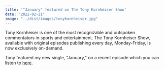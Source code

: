 ```yaml
---
title: '"January" featured on The Tony Kornheiser Show'
date: "2022-02-21"
image: "../dist/images/tonykornheiser.jpg"
---
```


Tony Kornheiser is one of the most recognizable and outspoken commentators in sports and entertainment. The Tony Kornheiser Show, available with original episodes publishing every day, Monday-Friday, is now exclusively on-demand. 

Tony featured my new single, "January," on a recent episode which you can listen to [here](https://shows.cadence13.com/podcast/the-tony-kornheiser-show/episodes/fafb42ad-3131-420d-8a71-f45c8b1f998e?theme=dark&customColor=#bc640d=).
